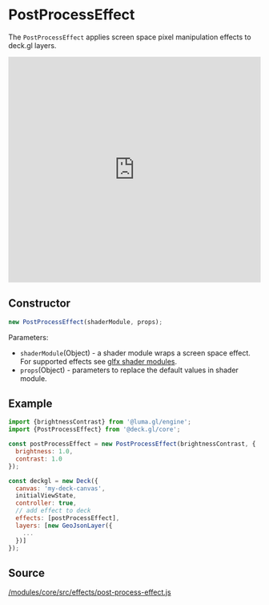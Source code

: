 # PostProcessEffect

The `PostProcessEffect` applies screen space pixel manipulation effects to deck.gl layers.

<iframe height="450" style="width: 100%;" scrolling="no" title="deck.gl PostProcessEffect Demo" src="https://codepen.io/vis-gl/embed/YbRGvv/?height=450&theme-id=light&default-tab=result" frameborder="no" allowtransparency="true" allowfullscreen="true">
  See the Pen <a href='https://codepen.io/vis-gl/pen/YbRGvv/'>deck.gl PostProcessEffect Demo</a> by vis.gl
  (<a href='https://codepen.io/vis-gl'>@vis-gl</a>) on <a href='https://codepen.io'>CodePen</a>.
</iframe>

## Constructor

```js
new PostProcessEffect(shaderModule, props);
```

Parameters:
* `shaderModule`(Object) - a shader module wraps a screen space effect. For supported effects see [glfx shader modules](https://github.com/uber/luma.gl/blob/master/modules/effects/src/index.js).
* `props`(Object) - parameters to replace the default values in shader module.

## Example

```js
import {brightnessContrast} from '@luma.gl/engine';
import {PostProcessEffect} from '@deck.gl/core';

const postProcessEffect = new PostProcessEffect(brightnessContrast, {
  brightness: 1.0,
  contrast: 1.0
});

const deckgl = new Deck({
  canvas: 'my-deck-canvas',
  initialViewState,
  controller: true,
  // add effect to deck
  effects: [postProcessEffect],
  layers: [new GeoJsonLayer({
    ...
  })]
});
```

## Source

[/modules/core/src/effects/post-process-effect.js](https://github.com/uber/deck.gl/tree/master/modules/core/src/effects/post-process-effect.js)
